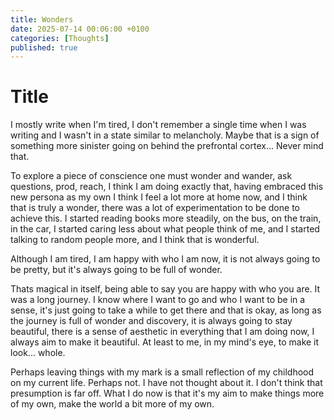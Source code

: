 ```yaml
---
title: Wonders
date: 2025-07-14 00:06:00 +0100
categories: [Thoughts]
published: true
---
```


# Title

I mostly write when I'm tired, I don't remember a single time when I was writing and I wasn't in a state similar to melancholy. Maybe that is a sign of something more sinister going on behind the prefrontal cortex... Never mind that. 

To explore a piece of conscience one must wonder and wander, ask questions, prod, reach, I think I am doing exactly that, having embraced this new persona as my own I think I feel a lot more at home now, and I think that is truly a wonder, there was a lot of experimentation to be done to achieve this. I started reading books more steadily, on the bus, on the train, in the car, I started caring less about what people think of me, and I started talking to random people more, and I think that is wonderful.

Although I am tired, I am happy with who I am now, it is not always going to be pretty, but it's always going to be full of wonder. 

Thats magical in itself, being able to say you are happy with who you are. It was a long journey. I know where I want to go and who I want to be in a sense, it's just going to take a while to get there and that is okay, as long as the journey is full of wonder and discovery, it is always going to stay beautiful, there is a sense of aesthetic in everything that I am doing now, I always aim to make it beautiful. At least to me, in my mind's eye, to make it look... whole.

Perhaps leaving things with my mark is a small reflection of my childhood on my current life. Perhaps not. I have not thought about it. I don't think that presumption is far off. What I do now is that it's my aim to make things more of my own, make the world a bit more of my own.

